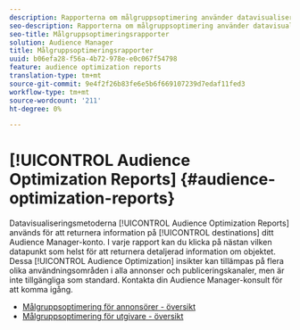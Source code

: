 ```yaml
---
description: Rapporterna om målgruppsoptimering använder datavisualiseringsmetoder för att returnera information om destinationerna i ditt Audience Manager-konto. I varje rapport kan du klicka på nästan vilken datapunkt som helst för att returnera detaljerad information om objektet. Dessa insikter om målgruppsoptimering kan tillämpas på flera olika användningsområden i alla annonser och publiceringskanaler, men är inte tillgängliga som standard. Kontakta din Audience Manager-konsult för att komma igång.
seo-description: Rapporterna om målgruppsoptimering använder datavisualiseringsmetoder för att returnera information om destinationerna i ditt Audience Manager-konto. I varje rapport kan du klicka på nästan vilken datapunkt som helst för att returnera detaljerad information om objektet. Dessa insikter om målgruppsoptimering kan tillämpas på flera olika användningsområden i alla annonser och publiceringskanaler, men är inte tillgängliga som standard. Kontakta din Audience Manager-konsult för att komma igång.
seo-title: Målgruppsoptimeringsrapporter
solution: Audience Manager
title: Målgruppsoptimeringsrapporter
uuid: b06efa28-f56a-4b72-978e-e0c067f54798
feature: audience optimization reports
translation-type: tm+mt
source-git-commit: 9e4f2f26b83fe6e5b6f669107239d7edaf11fed3
workflow-type: tm+mt
source-wordcount: '211'
ht-degree: 0%

---
```



# [!UICONTROL Audience Optimization Reports] {#audience-optimization-reports}

Datavisualiseringsmetoderna [!UICONTROL Audience Optimization Reports] används för att returnera information på [!UICONTROL destinations] ditt Audience Manager-konto. I varje rapport kan du klicka på nästan vilken datapunkt som helst för att returnera detaljerad information om objektet. Dessa [!UICONTROL Audience Optimization] insikter kan tillämpas på flera olika användningsområden i alla annonser och publiceringskanaler, men är inte tillgängliga som standard. Kontakta din Audience Manager-konsult för att komma igång.

+ [Målgruppsoptimering för annonsörer - översikt](aor-advertisers/aor-advertisers.md)
+ [Målgruppsoptimering för utgivare - översikt](aor-publishers/aor-publishers.md)